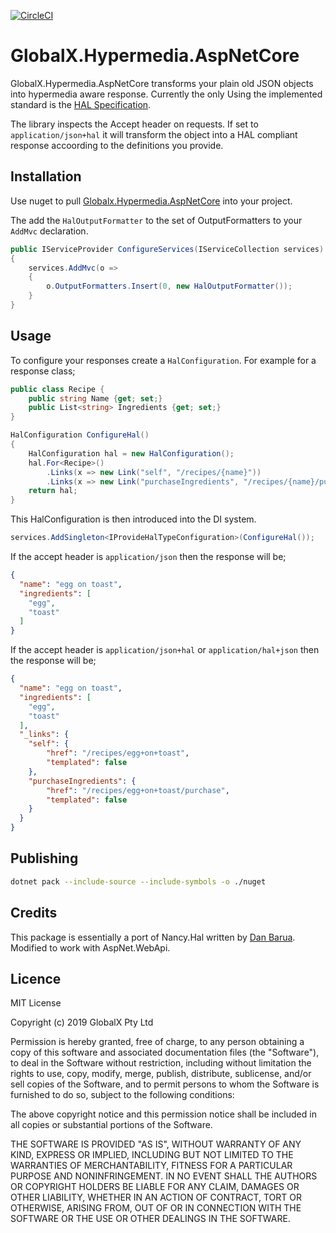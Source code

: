 [![CircleCI](https://circleci.com/gh/GlobalX/GlobalX.Hypermedia.AspNetCore.svg?style=svg)](https://circleci.com/gh/GlobalX/GlobalX.Hypermedia.AspNetCore)

# GlobalX.Hypermedia.AspNetCore

GlobalX.Hypermedia.AspNetCore transforms your plain old JSON objects into hypermedia aware response. Currently the only
Using the implemented standard is the [HAL Specification](https://tools.ietf.org/html/draft-kelly-json-hal-00).

The library inspects the Accept header on requests. If set to `application/json+hal` it will transform the object into
a HAL compliant response accoording to the definitions you provide.

## Installation

Use nuget to pull [Globalx.Hypermedia.AspNetCore](https://www.nuget.org/packages/Globalx.Hypermedia.AspNetCore/) into 
your project.

The add the `HalOutputFormatter` to the set of OutputFormatters to your `AddMvc` declaration.

```c#
public IServiceProvider ConfigureServices(IServiceCollection services)
{
    services.AddMvc(o =>
    {
        o.OutputFormatters.Insert(0, new HalOutputFormatter());   
    }
} 
```

## Usage

To configure your responses create a `HalConfiguration`. For example for a response class;

```c#
public class Recipe {
    public string Name {get; set;}
    public List<string> Ingredients {get; set;}
}
```



```c#
HalConfiguration ConfigureHal()
{
    HalConfiguration hal = new HalConfiguration();
    hal.For<Recipe>()
        .Links(x => new Link("self", "/recipes/{name}"))
        .Links(x => new Link("purchaseIngredients", "/recipes/{name}/purchase"))
    return hal;
}
```

This HalConfiguration is then introduced into the DI system.

```c#
services.AddSingleton<IProvideHalTypeConfiguration>(ConfigureHal());
```

If the accept header is `application/json` then the response will be;

```json
{
  "name": "egg on toast",
  "ingredients": [
    "egg",
    "toast"
  ]
}

```

If the accept header is `application/json+hal` or `application/hal+json` then the response will be;


```json
{
  "name": "egg on toast",
  "ingredients": [
    "egg",
    "toast"
  ],
  "_links": {
    "self": {
        "href": "/recipes/egg+on+toast",
        "templated": false
    },
    "purchaseIngredients": {
        "href": "/recipes/egg+on+toast/purchase",
        "templated": false
    }
  }
}

```

## Publishing

```bash
dotnet pack --include-source --include-symbols -o ./nuget

```


## Credits

This package is essentially a port of Nancy.Hal written by [Dan Barua](https://github.com/danbarua). Modified to
work with AspNet.WebApi.

## Licence

MIT License

Copyright (c) 2019 GlobalX Pty Ltd

Permission is hereby granted, free of charge, to any person obtaining a copy
of this software and associated documentation files (the "Software"), to deal
in the Software without restriction, including without limitation the rights
to use, copy, modify, merge, publish, distribute, sublicense, and/or sell
copies of the Software, and to permit persons to whom the Software is
furnished to do so, subject to the following conditions:

The above copyright notice and this permission notice shall be included in all
copies or substantial portions of the Software.

THE SOFTWARE IS PROVIDED "AS IS", WITHOUT WARRANTY OF ANY KIND, EXPRESS OR
IMPLIED, INCLUDING BUT NOT LIMITED TO THE WARRANTIES OF MERCHANTABILITY,
FITNESS FOR A PARTICULAR PURPOSE AND NONINFRINGEMENT. IN NO EVENT SHALL THE
AUTHORS OR COPYRIGHT HOLDERS BE LIABLE FOR ANY CLAIM, DAMAGES OR OTHER
LIABILITY, WHETHER IN AN ACTION OF CONTRACT, TORT OR OTHERWISE, ARISING FROM,
OUT OF OR IN CONNECTION WITH THE SOFTWARE OR THE USE OR OTHER DEALINGS IN THE
SOFTWARE.

